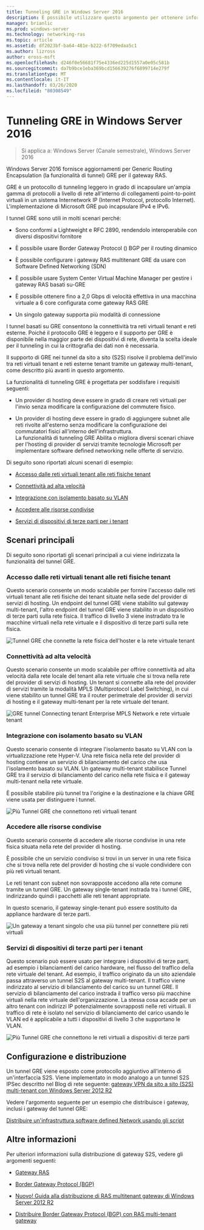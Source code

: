 ```yaml
---
title: Tunneling GRE in Windows Server 2016
description: È possibile utilizzare questo argomento per ottenere informazioni sugli aggiornamenti alla funzionalità del tunnel GRE (Generic Routing Encapsulation) per il gateway RAS in Windows Server 2016.
manager: brianlic
ms.prod: windows-server
ms.technology: networking-ras
ms.topic: article
ms.assetid: df2023bf-ba64-481e-b222-6f709edaa5c1
ms.author: lizross
author: eross-msft
ms.openlocfilehash: d246f0e56681f75e4336ed225d1557a0e05c581b
ms.sourcegitcommit: da7b9bce1eba369bcd156639276f6899714e279f
ms.translationtype: MT
ms.contentlocale: it-IT
ms.lasthandoff: 03/26/2020
ms.locfileid: "80308549"
---
```

# <a name="gre-tunneling-in-windows-server-2016"></a>Tunneling GRE in Windows Server 2016

>Si applica a: Windows Server (Canale semestrale), Windows Server 2016

Windows Server 2016 fornisce aggiornamenti per Generic Routing Encapsulation \(la funzionalità di tunnel\) GRE per il gateway RAS.  
  
GRE è un protocollo di tunneling leggero in grado di incapsulare un'ampia gamma di protocolli a livello di rete all'interno di collegamenti point-to-point virtuali in un sistema Internetwork IP (Internet Protocol, protocollo Internet). L'implementazione di Microsoft GRE può incapsulare IPv4 e IPv6.  
  
I tunnel GRE sono utili in molti scenari perché:  
  
-   Sono conformi a Lightweight e RFC 2890, rendendolo interoperabile con diversi dispositivi fornitore  
  
-   È possibile usare Border Gateway Protocol \(\) BGP per il routing dinamico  
  
-   È possibile configurare i gateway RAS multitenant GRE da usare con Software Defined Networking \(SDN\)
  
-   È possibile usare System Center Virtual Machine Manager per gestire i gateway RAS basati su\-GRE
  
-   È possibile ottenere fino a 2,0 Gbps di velocità effettiva in una macchina virtuale a 6 core configurata come gateway RAS GRE
  
-   Un singolo gateway supporta più modalità di connessione  
  
I tunnel basati su GRE consentono la connettività tra reti virtuali tenant e reti esterne. Poiché il protocollo GRE è leggero e il supporto per GRE è disponibile nella maggior parte dei dispositivi di rete, diventa la scelta ideale per il tunneling in cui la crittografia dei dati non è necessaria. 

Il supporto di GRE nei tunnel da sito a sito (S2S) risolve il problema dell'invio tra reti virtuali tenant e reti esterne tenant tramite un gateway multi-tenant, come descritto più avanti in questo argomento.  
  
La funzionalità di tunneling GRE è progettata per soddisfare i requisiti seguenti:  
  
-   Un provider di hosting deve essere in grado di creare reti virtuali per l'invio senza modificare la configurazione del commutere fisico.  
  
-   Un provider di hosting deve essere in grado di aggiungere subnet alle reti rivolte all'esterno senza modificare la configurazione dei commutatori fisici all'interno dell'infrastruttura.  
La funzionalità di tunneling GRE Abilita o migliora diversi scenari chiave per l'hosting di provider di servizi tramite tecnologie Microsoft per implementare software defined networking nelle offerte di servizio.  
  
Di seguito sono riportati alcuni scenari di esempio:  
  
-   [Accesso dalle reti virtuali tenant alle reti fisiche tenant](#BKMK_Access)  
  
-   [Connettività ad alta velocità](#BKMK_Speed)  
  
-   [Integrazione con isolamento basato su VLAN](#BKMK_Integration)  
  
-   [Accedere alle risorse condivise](#BKMK_Shared)  
  
-   [Servizi di dispositivi di terze parti per i tenant](#BKMK_thirdparty)  
  
## <a name="key-scenarios"></a>Scenari principali

Di seguito sono riportati gli scenari principali a cui viene indirizzata la funzionalità del tunnel GRE.  
  
### <a name="access-from-tenant-virtual-networks-to-tenant-physical-networks"></a><a name="BKMK_Access"></a>Accesso dalle reti virtuali tenant alle reti fisiche tenant

Questo scenario consente un modo scalabile per fornire l'accesso dalle reti virtuali tenant alle reti fisiche dei tenant situate nella sede del provider di servizi di hosting. Un endpoint del tunnel GRE viene stabilito sul gateway multi-tenant, l'altro endpoint del tunnel GRE viene stabilito in un dispositivo di terze parti sulla rete fisica. Il traffico di livello 3 viene instradato tra le macchine virtuali nella rete virtuale e il dispositivo di terze parti sulla rete fisica.  
  
![Tunnel GRE che connette la rete fisica dell'hoster e la rete virtuale tenant](../../media/gre-tunneling-in-windows-server/GRE_.png)  
  
### <a name="high-speed-connectivity"></a><a name="BKMK_Speed"></a>Connettività ad alta velocità

Questo scenario consente un modo scalabile per offrire connettività ad alta velocità dalla rete locale del tenant alla rete virtuale che si trova nella rete del provider di servizi di hosting. Un tenant si connette alla rete del provider di servizi tramite la modalità MPLS (Multiprotocol Label Switching), in cui viene stabilito un tunnel GRE tra il router perimetrale del provider di servizi di hosting e il gateway multi-tenant per la rete virtuale del tenant.  
  
![GRE tunnel Connecting tenant Enterprise MPLS Network e rete virtuale tenant](../../media/gre-tunneling-in-windows-server/GRE-.png)  
  
### <a name="integration-with-vlan-based-isolation"></a><a name="BKMK_Integration"></a>Integrazione con isolamento basato su VLAN

Questo scenario consente di integrare l'isolamento basato su VLAN con la virtualizzazione rete Hyper-V. Una rete fisica nella rete del provider di hosting contiene un servizio di bilanciamento del carico che usa l'isolamento basato su VLAN. Un gateway multi-tenant stabilisce Tunnel GRE tra il servizio di bilanciamento del carico nella rete fisica e il gateway multi-tenant nella rete virtuale.  
  
È possibile stabilire più tunnel tra l'origine e la destinazione e la chiave GRE viene usata per distinguere i tunnel.  
  
![Più Tunnel GRE che connettono reti virtuali tenant](../../media/gre-tunneling-in-windows-server/GRE-VLANIsolation.png)  
  
### <a name="access-shared-resources"></a><a name="BKMK_Shared"></a>Accedere alle risorse condivise

Questo scenario consente di accedere alle risorse condivise in una rete fisica situata nella rete del provider di hosting.  
  
È possibile che un servizio condiviso si trovi in un server in una rete fisica che si trova nella rete del provider di hosting che si vuole condividere con più reti virtuali tenant.  
  
Le reti tenant con subnet non sovrapposte accedono alla rete comune tramite un tunnel GRE. Un gateway single-tenant instrada tra i tunnel GRE, indirizzando quindi i pacchetti alle reti tenant appropriate.  
  
In questo scenario, il gateway single-tenant può essere sostituito da appliance hardware di terze parti.  
  
![Un gateway a tenant singolo che usa più tunnel per connettere più reti virtuali](../../media/gre-tunneling-in-windows-server/GRE-SharedResource.png)  
  
### <a name="services-of-third-party-devices-to-tenants"></a><a name="BKMK_thirdparty"></a>Servizi di dispositivi di terze parti per i tenant

Questo scenario può essere usato per integrare i dispositivi di terze parti, ad esempio i bilanciamenti del carico hardware, nel flusso del traffico della rete virtuale del tenant. Ad esempio, il traffico originato da un sito aziendale passa attraverso un tunnel S2S al gateway multi-tenant. Il traffico viene indirizzato al servizio di bilanciamento del carico su un tunnel GRE. Il servizio di bilanciamento del carico instrada il traffico verso più macchine virtuali nella rete virtuale dell'organizzazione. La stessa cosa accade per un altro tenant con indirizzi IP potenzialmente sovrapposti nelle reti virtuali. Il traffico di rete è isolato nel servizio di bilanciamento del carico usando le VLAN ed è applicabile a tutti i dispositivi di livello 3 che supportano le VLAN.  
  
![Più Tunnel GRE che connettono le reti virtuali a dispositivi di terze parti](../../media/gre-tunneling-in-windows-server/GREThirdParty.png)  
  
## <a name="configuration-and-deployment"></a>Configurazione e distribuzione

Un tunnel GRE viene esposto come protocollo aggiuntivo all'interno di un'interfaccia S2S. Viene implementato in modo analogo a un tunnel S2S IPSec descritto nel Blog di rete seguente: [gateway VPN da sito a sito (S2S) multi-tenant con Windows Server 2012 R2](https://blogs.technet.com/b/networking/archive/2013/09/29/multi-tenant-site-to-site-s2s-vpn-gateway-with-windows-server-2012-r2.aspx)  
  
Vedere l'argomento seguente per un esempio che distribuisce i gateway, inclusi i gateway del tunnel GRE:  
  
[Distribuire un'infrastruttura software defined Network usando gli script](../../../networking/sdn/deploy/Deploy-a-Software-Defined-Network-infrastructure-using-scripts.md)
  
## <a name="more-information"></a>Altre informazioni

Per ulteriori informazioni sulla distribuzione di gateway S2S, vedere gli argomenti seguenti:  
  
-   [Gateway RAS](RAS-Gateway.md)  
  
-   [Border Gateway Protocol &#40;BGP&#41;](../bgp/Border-Gateway-Protocol-BGP.md)  
  
-   [Nuovo! Guida alla distribuzione di RAS multitenant gateway di Windows Server 2012 R2](https://blogs.technet.com/b/wsnetdoc/archive/2014/03/26/new-windows-server-2012-r2-RAS-multitenant-gateway-deployment-guide.aspx)  
  
-   [Distribuire Border Gateway Protocol (BGP) con RAS multi-tenant gateway](https://blogs.technet.com/b/wsnetdoc/archive/2014/04/03/deploy-border-gateway-protocol-bgp-with-the-RAS-multitenant-gateway.aspx)  
  


